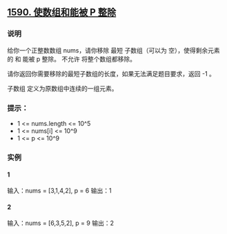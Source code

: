 ## [1590. 使数组和能被 P 整除](https://leetcode.cn/problems/make-sum-divisible-by-p/)

### 说明
给你一个正整数数组 nums，请你移除 最短 子数组（可以为 空），使得剩余元素的 和 能被 p 整除。 不允许 将整个数组都移除。

请你返回你需要移除的最短子数组的长度，如果无法满足题目要求，返回 -1 。

子数组 定义为原数组中连续的一组元素。

### 提示：
* 1 <= nums.length <= 10^5
* 1 <= nums[i] <= 10^9
* 1 <= p <= 10^9

### 实例
#### 1
输入：nums = [3,1,4,2], p = 6
输出：1

#### 2
输入：nums = [6,3,5,2], p = 9
输出：2